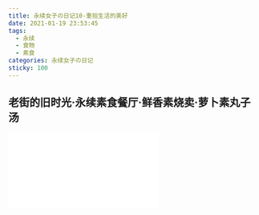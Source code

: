 ```yaml
---
title: 永续女子の日记10-重拾生活的美好
date: 2021-01-19 23:53:45
tags:
  - 永续
  - 食物
  - 素食
categories: 永续女子の日记
sticky: 100
---
```


## 老街的旧时光·永续素食餐厅·鲜香素烧卖·萝卜素丸子汤

<iframe src="//player.bilibili.com/player.html?aid=373694472&bvid=BV1ao4y1o7pJ&cid=284693068&page=1" scrolling="no" border="0" frameborder="no" framespacing="0" allowfullscreen="true"> </iframe>

